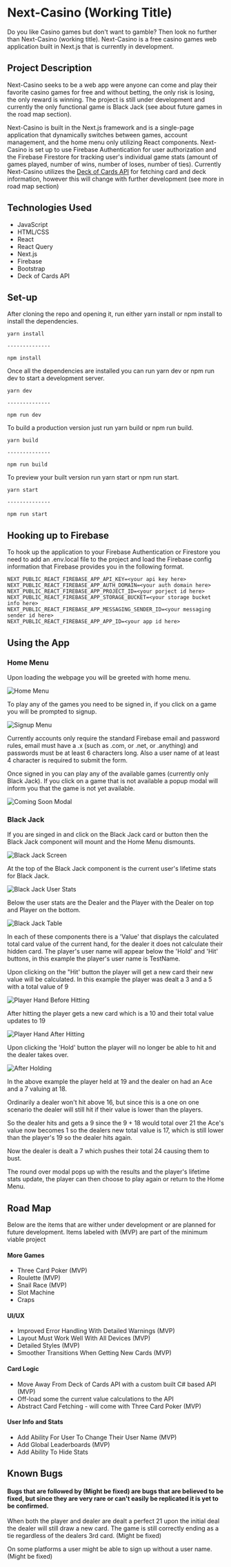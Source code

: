 # Next-Casino (Working Title)
Do you like Casino games but don't want to gamble? Then look no further than Next-Casino (working title).
Next-Casino is a free casino games web application built in Next.js that is currently in development.

## Project Description

Next-Casino seeks to be a web app were anyone can come and play their favorite casino games for free and without betting, the only risk is losing, the only reward is winning. The project is still under development and currently the only functional game is Black Jack (see about future games in the road map section). 

Next-Casino is built in the Next.js framework and is a single-page application that dynamically switches between games, account management, and the home menu only utilizing React components. Next-Casino is set up to use Firebase Authentication for user authorization and the Firebase Firestore for tracking user's individual game stats (amount of games played, number of wins, number of loses, number of ties). Currently Next-Casino utilizes the [Deck of Cards API](https://www.deckofcardsapi.com/) for fetching card and deck information, however this will change with further development (see more in road map section)

  
## Technologies Used

* JavaScript
* HTML/CSS
* React
* React Query
* Next.js
* Firebase
* Bootstrap
* Deck of Cards API

## Set-up

After cloning the repo and opening it, run either yarn install or npm install to install the dependencies.
```
yarn install

--------------

npm install
```
Once all the dependencies are installed you can run yarn dev or npm run dev to start a development server.

```
yarn dev

--------------

npm run dev
```

To build a production version just run yarn build or npm run build.
```
yarn build

--------------

npm run build
```
To preview your built version run yarn start or npm run start.
```
yarn start

--------------

npm run start
```

## Hooking up to Firebase
To hook up the application to your Firebase Authentication or Firestore you need to add an .env.local file to the project and load the Firebase config information that Firebase provides you in the following format.
```
NEXT_PUBLIC_REACT_FIREBASE_APP_API_KEY=<your api key here>
NEXT_PUBLIC_REACT_FIREBASE_APP_AUTH_DOMAIN=<your auth domain here>
NEXT_PUBLIC_REACT_FIREBASE_APP_PROJECT_ID=<your porject id here>
NEXT_PUBLIC_REACT_FIREBASE_APP_STORAGE_BUCKET=<your storage bucket info here>
NEXT_PUBLIC_REACT_FIREBASE_APP_MESSAGING_SENDER_ID=<your messaging sender id here>
NEXT_PUBLIC_REACT_FIREBASE_APP_APP_ID=<your app id here>
```

## Using the App

### Home Menu
Upon loading the webpage you will be greeted with home menu.

![Home Menu](https://i.gyazo.com/85349aaf7d10fd68f489ddbdb67f0629.jpg)

To play any of the games you need to be signed in, if you click on a game you will be prompted to signup.

![Signup Menu](https://i.gyazo.com/135e87157b220c8de42baf69a4ce769c.png)

Currently accounts only require the standard Firebase email and password rules, email must have a .x (such as .com, or .net, or .anything) and passwords must be at least 6 characters long. Also a user name of at least 4 character is required to submit the form.

Once signed in you can play any of the available games (currently only Black Jack). If you click on a game that is not available a popup modal will inform you that the game is not yet available.

![Coming Soon Modal](https://i.gyazo.com/2ad018bc3d7630d31fc4a06948f81343.png)

### Black Jack
If you are singed in and click on the Black Jack card or button then the Black Jack component will mount and the Home Menu dismounts.

![Black Jack Screen](https://i.gyazo.com/2b5ef4c45d45a657ae0b7a4962820d4c.png)

At the top of the Black Jack component is the current user's lifetime stats for Black Jack.

![Black Jack User Stats](https://i.gyazo.com/96112c0cfe0cfb8fd50862fd77b2efa1.png)

Below the user stats are the Dealer and the Player with the Dealer on top and Player on the bottom.

![Black Jack Table](https://i.gyazo.com/6f9808ede8a521bdb111241305138053.png)

In each of these components there is a 'Value' that displays the calculated total card value of the current hand, for the dealer it does not calculate their hidden card.
The player's user name will appear below the 'Hold' and 'Hit' buttons, in this example the player's user name is TestName.
 
 Upon  clicking on the "Hit' button the player will get a new card their new value will be calculated.
 In this example the player was dealt a 3 and a 5 with a total value of 9
 
![Player Hand Before Hitting](https://i.gyazo.com/9e8de28775e9e91ae17a665255b61044.png)

After hitting the player gets a new card which is a 10 and their total value updates to 19

![Player Hand After Hitting](https://i.gyazo.com/a68297a83fea5d44b71cb64f558081f6.png)

Upon clicking the 'Hold' button the player will no longer be able to hit and the dealer takes over.

![After Holding](https://i.gyazo.com/2c3cca0b835bf82903653398e2618583.png)

In the above example the player held at 19 and the dealer on had an Ace and a 7 valuing at 18.

Ordinarily a dealer won't hit above 16, but since this is a one on one scenario the dealer will still hit if their value is lower than the players.

So the dealer hits and gets a 9 since the 9 + 18 would total over 21 the Ace's value now becomes 1 so the dealers new total value is 17, which is still lower than the player's 19 so the dealer hits again.

Now the dealer is dealt a 7 which pushes their total 24 causing them to bust.

The round over modal pops up with the results and the player's lifetime stats update, the player can then choose to play again or return to the Home Menu.

## Road Map
Below are the items that are wither under development or are planned for future development. Items labeled with (MVP) are part of the minimum viable project

#### More Games
* Three Card Poker (MVP)
* Roulette (MVP)
* Snail Race (MVP)
* Slot Machine
* Craps

#### UI/UX
* Improved Error Handling With Detailed Warnings (MVP)
* Layout Must Work Well With All Devices (MVP)
* Detailed Styles (MVP)
* Smoother Transitions When Getting New Cards (MVP)

#### Card Logic
* Move Away From Deck of Cards API with a custom built C# based API (MVP)
* Off-load some the current value calculations to the API
* Abstract Card Fetching - will come with Three Card Poker (MVP)

#### User Info and Stats
* Add Ability For User To Change Their User Name (MVP)
* Add Global Leaderboards (MVP)
* Add Ability To Hide Stats

## Known Bugs
#### Bugs that are followed by (Might be fixed) are bugs that are believed to be fixed, but since they are very rare or can't easily be replicated it is yet to be confirmed.

When both the player and dealer are dealt a perfect 21 upon the initial deal the dealer will still draw a new card. The game is still correctly ending as a tie regardless of the dealers 3rd card. (Might be fixed)

On some platforms a user might be able to sign up without a user name. (Might be fixed)